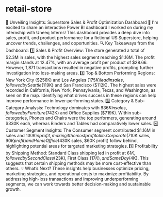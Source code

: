 # retail-store
🎯 Unveiling Insights: Superstore Sales & Profit Optimization Dashboard 🎯
I'm excited to share an interactive Power BI dashboard I worked on during my internship with Uneeq Interns! This dashboard provides a deep dive into sales, profit, and product performance for a fictional US Superstore, helping uncover trends, challenges, and opportunities.
🔍 Key Takeaways from the Dashboard:
1️⃣ Sales & Profit Overview:
The store generated a total of $2.3M in sales, with the highest sales segment reaching $1.16M.
The profit margin stands at 12.47%, with an average profit per product of $28.66.
However, 1,871 transactions resulted in negative profits, prompting further investigation into loss-making areas.
2️⃣ Top & Bottom Performing Regions:
New York City ($256K) and Los Angeles ($175K) lead in sales, followed by Seattle ($119K) and San Francisco ($112K).
The highest sales were recorded in California, New York, Pennsylvania, Texas, and Washington, as seen on the map.
Identifying what drives success in these regions can help improve performance in lower-performing states.
3️⃣ Category & Sub-Category Analysis:
Technology dominates with $836K in sales, followed by Furniture ($742K) and Office Supplies ($719K).
Within sub-categories, Phones and Chairs were the top performers, generating around $330K each, whereas Binders and Tables had comparatively lower sales.
4️⃣ Customer Segment Insights:
The Consumer segment contributed $1.16M in sales and $130K in profit, making it the most profitable.
Corporate ($710K sales, $90K profit) and Home Office ($430K sales, $60K profit) follow behind, highlighting potential areas for targeted marketing strategies.
5️⃣ Profitability by Shipping Method:
Standard Class shipping led in profit at $61K, followed by Second Class ($23K), First Class ($17K), and Same Day ($4K).
This suggests that certain shipping methods may be more cost-effective than others.
💡 What’s Next?
 These insights help businesses optimize pricing, marketing strategies, and operational costs to maximize profitability. By addressing high-loss transactions and improving underperforming segments, we can work towards better decision-making and sustainable growth.

